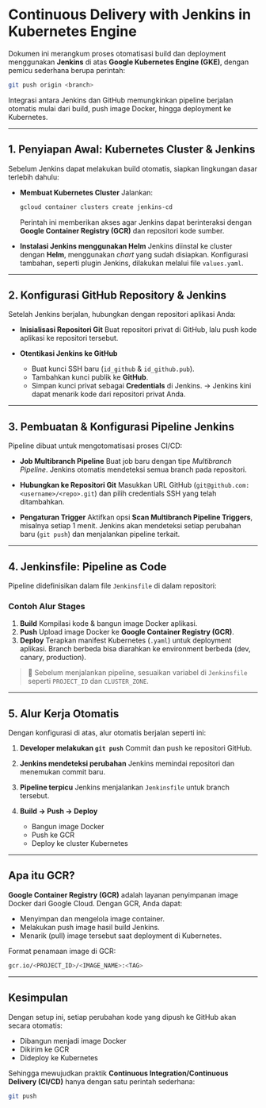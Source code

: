 # Continuous Delivery with Jenkins in Kubernetes Engine

Dokumen ini merangkum proses otomatisasi build dan deployment menggunakan **Jenkins** di atas **Google Kubernetes Engine (GKE)**, dengan pemicu sederhana berupa perintah:

```bash
git push origin <branch>
```

Integrasi antara Jenkins dan GitHub memungkinkan pipeline berjalan otomatis mulai dari build, push image Docker, hingga deployment ke Kubernetes.

---

## 1. Penyiapan Awal: Kubernetes Cluster & Jenkins

Sebelum Jenkins dapat melakukan build otomatis, siapkan lingkungan dasar terlebih dahulu:

* **Membuat Kubernetes Cluster**
  Jalankan:

  ```bash
  gcloud container clusters create jenkins-cd
  ```

  Perintah ini memberikan akses agar Jenkins dapat berinteraksi dengan **Google Container Registry (GCR)** dan repositori kode sumber.

* **Instalasi Jenkins menggunakan Helm**
  Jenkins diinstal ke cluster dengan **Helm**, menggunakan *chart* yang sudah disiapkan.
  Konfigurasi tambahan, seperti plugin Jenkins, dilakukan melalui file `values.yaml`.

---

## 2. Konfigurasi GitHub Repository & Jenkins

Setelah Jenkins berjalan, hubungkan dengan repositori aplikasi Anda:

* **Inisialisasi Repositori Git**
  Buat repositori privat di GitHub, lalu push kode aplikasi ke repositori tersebut.

* **Otentikasi Jenkins ke GitHub**

  * Buat kunci SSH baru (`id_github` & `id_github.pub`).
  * Tambahkan kunci publik ke **GitHub**.
  * Simpan kunci privat sebagai **Credentials** di Jenkins.
    → Jenkins kini dapat menarik kode dari repositori privat Anda.

---

## 3. Pembuatan & Konfigurasi Pipeline Jenkins

Pipeline dibuat untuk mengotomatisasi proses CI/CD:

* **Job Multibranch Pipeline**
  Buat job baru dengan tipe *Multibranch Pipeline*. Jenkins otomatis mendeteksi semua branch pada repositori.

* **Hubungkan ke Repositori Git**
  Masukkan URL GitHub (`git@github.com:<username>/<repo>.git`) dan pilih credentials SSH yang telah ditambahkan.

* **Pengaturan Trigger**
  Aktifkan opsi **Scan Multibranch Pipeline Triggers**, misalnya setiap 1 menit.
  Jenkins akan mendeteksi setiap perubahan baru (`git push`) dan menjalankan pipeline terkait.

---

## 4. Jenkinsfile: Pipeline as Code

Pipeline didefinisikan dalam file `Jenkinsfile` di dalam repositori:

### Contoh Alur Stages

1. **Build**
   Kompilasi kode & bangun image Docker aplikasi.
2. **Push**
   Upload image Docker ke **Google Container Registry (GCR)**.
3. **Deploy**
   Terapkan manifest Kubernetes (`.yaml`) untuk deployment aplikasi.
   Branch berbeda bisa diarahkan ke environment berbeda (dev, canary, production).

> 🔧 Sebelum menjalankan pipeline, sesuaikan variabel di `Jenkinsfile` seperti `PROJECT_ID` dan `CLUSTER_ZONE`.

---

## 5. Alur Kerja Otomatis

Dengan konfigurasi di atas, alur otomatis berjalan seperti ini:

1. **Developer melakukan `git push`**
   Commit dan push ke repositori GitHub.
2. **Jenkins mendeteksi perubahan**
   Jenkins memindai repositori dan menemukan commit baru.
3. **Pipeline terpicu**
   Jenkins menjalankan `Jenkinsfile` untuk branch tersebut.
4. **Build → Push → Deploy**

   * Bangun image Docker
   * Push ke GCR
   * Deploy ke cluster Kubernetes

---

## Apa itu GCR?

**Google Container Registry (GCR)** adalah layanan penyimpanan image Docker dari Google Cloud.
Dengan GCR, Anda dapat:

* Menyimpan dan mengelola image container.
* Melakukan push image hasil build Jenkins.
* Menarik (pull) image tersebut saat deployment di Kubernetes.

Format penamaan image di GCR:

```bash
gcr.io/<PROJECT_ID>/<IMAGE_NAME>:<TAG>
```

---

## Kesimpulan

Dengan setup ini, setiap perubahan kode yang dipush ke GitHub akan secara otomatis:

* Dibangun menjadi image Docker
* Dikirim ke GCR
* Dideploy ke Kubernetes

Sehingga mewujudkan praktik **Continuous Integration/Continuous Delivery (CI/CD)** hanya dengan satu perintah sederhana:

```bash
git push
```
